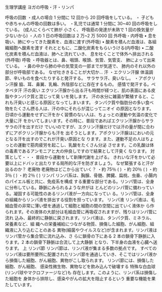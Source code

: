 生理学講座
ヨガの呼吸・汗・リンパ

呼吸の回数
・成人の場合 1 分間に 12 回から 20 回呼吸をしている。
・ 子どもや赤ちゃんの呼吸の回数は多い。
・乳児では通常 1 分間に 30~40 回の呼吸をしている。
(成人にくらべて肺が 小さく、 呼吸筋の発達が未熟で 1 回の換気量が少ないから)
・人の 1 日の呼吸回数は 2 万~2 万 5000 回
外呼吸・内呼吸
• 息を吸い、肺にやってきた酸素を、血液に渡す(外呼吸)
• 酸素を積んだ血液は、各組織細胞へ酸素を渡す
それとともに、二酸化炭素をもらいうける(内呼吸)
• 二酸化炭素を積んだ血液は、肺へと流れていき、
息を吐くことで体外へ排出される(外呼吸)
呼吸
・呼吸器とは、鼻、咽頭、喉頭、気管、気管支、
肺によって出来ている。
・鼻の中から肺の中の気管支の一部までが気道で、
肺内のそれ以外の部分が呼吸部である。
なぜ吐ききることが大切か…
汗
・エクリン汗腺
体温調節、辛いものを食べたりすると発汗する。
サラサラ汗、臭いなし。
・アポクリン汗腺
脇、耳、鼻翼、乳輪、外陰部などに存在するもの。
感情で発汗する。ベタベタ汗
汗の臭い
エクリン汗腺から出る汗も時間が経つと、肌の表面にある皮脂やタンパク質と混じって臭
いを発します。
汗の水分に雑菌が繁殖すると、これも汗臭いと感じる原因となってしまいます。
タンパク質や脂肪分の多い食べ物をたくさん摂る人は、汗の中にそれらが混じってニオイ
の原因となります。
日頃から運動をせずに汗をかく習慣のない人は、ちょっとの運動や気温の変化で大量に汗
をかいてしまいます。その時に、普段であればエクリン汗腺からサラサラの汗を出すだけ
でいいのですが、エクリン汗腺だけでは汗の量が間に合わずにアポクリン汗腺からも汗を
出そうとします。アポクリン汗腺はにおいの元となる汗を出すのでこれが汗臭い原因とな
ります。また、運動不足の人はちょっとの運動で筋肉疲労を起こし、乳酸をたくさん分泌
させます。この乳酸は体の毒素であるアンモニアと大の仲良しですので結果として汗臭く
なります。
対策として・・・
普段から運動をして新陳代謝を上げる。
きれいな汗をかいて必要以上にドバッと出たりする局所的な汗を防ぎましょう。
なぜ緊張すると汗が出るのか？
老廃物
老廃物はどこから出ていく？
・約 75％ ( )
・約 20％ ( )
・約 3％ ( )
・約 2％ ( )
リンパ
リンパ系は、胸腺、骨髄、脾臓、扁桃、虫垂、小腸内のパイエル板と共に、免疫系を構成
する重要な部分である。リンパ管は、全身に分布している。静脈にみられるような弁がほ
とんどのリンパ管に備わっている。凝固する可能性のあるリンパ液が一方向になってい
る。リンパ管は、全身の組織からリンパ液を排出する役割を担っています。
リンパ液
リンパ液は、毛細血管の非常に薄い壁を通過して細胞と細胞の間の空間に出ていく液体か
ら作られます。その液体の大部分は毛細血管に再吸収されますが、残りはリンパ管に流れ
込み、最終的に静脈に戻されます。リンパ液は、タンパク質、ミネラル、栄養素など、組
織への栄養補給につながる物質、損傷した細胞、がん細胞、組織液に入り込むことのある
異物(細菌やウイルスなど)が含まれます。リンパ液はリンパ管から集合管に流れ込み、さ
らに鎖骨の下にある 2 本の鎖骨下静脈に入ります。2 本の鎖骨下静脈は合流して上大静脈
となり、下半身の血液を心臓へ送ります。
上
リンパ節
リンパ節は、リンパ液が集まる多数の拠点です。
すべてのリンパ液は要所要所に配置されたリンパ節を通過していき、そこではリンパ液か
ら損傷した細胞、がん細胞、異物がこし取られます。
リンパ節には、損傷した細胞、がん細胞、
感染性微生物、異物などを飲み込んで破壊する
特殊な白血球(リンパ球やマクロファージなど)も
存在します。このように、リンパ系は損傷した細胞を
身体から排除し、感染やがんの拡大を阻止するという
重要な機能を果たしています。
